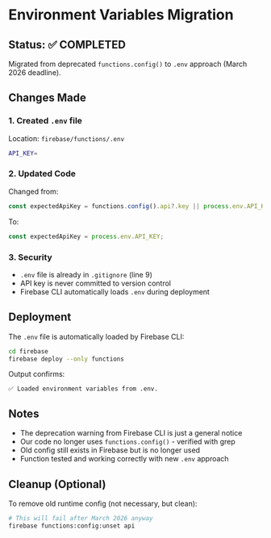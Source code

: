 # Environment Variables Migration

## Status: ✅ COMPLETED

Migrated from deprecated `functions.config()` to `.env` approach (March 2026 deadline).

## Changes Made

### 1. Created `.env` file
Location: `firebase/functions/.env`
```bash
API_KEY=
```

### 2. Updated Code
Changed from:
```javascript
const expectedApiKey = functions.config().api?.key || process.env.API_KEY;
```

To:
```javascript
const expectedApiKey = process.env.API_KEY;
```

### 3. Security
- `.env` file is already in `.gitignore` (line 9)
- API key is never committed to version control
- Firebase CLI automatically loads `.env` during deployment

## Deployment

The `.env` file is automatically loaded by Firebase CLI:
```bash
cd firebase
firebase deploy --only functions
```

Output confirms:
```
✅ Loaded environment variables from .env.
```

## Notes

- The deprecation warning from Firebase CLI is just a general notice
- Our code no longer uses `functions.config()` - verified with grep
- Old config still exists in Firebase but is no longer used
- Function tested and working correctly with new `.env` approach

## Cleanup (Optional)

To remove old runtime config (not necessary, but clean):
```bash
# This will fail after March 2026 anyway
firebase functions:config:unset api
```
